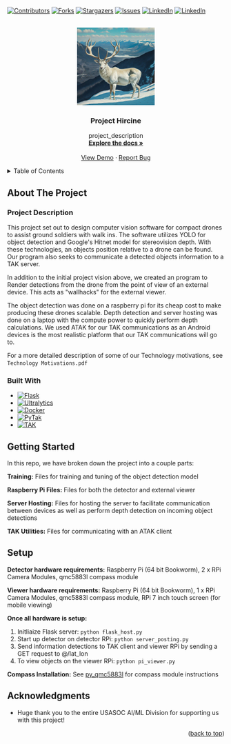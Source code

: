 <a id="readme-top"></a>

[![Contributors][contributors-shield]][contributors-url]
[![Forks][forks-shield]][forks-url]
[![Stargazers][stars-shield]][stars-url]
[![Issues][issues-shield]][issues-url]
[![LinkedIn][solan-linkedin-shield]][solan-linkedin-url]
[![LinkedIn][garrett-linkedin-shield]][garrett-linkedin-url]


<!-- PROJECT LOGO -->
<br />
<div align="center">
  <a href="https://github.com/sdegefa/Project-Hircine">
    <img src="images/logo.png" alt="Logo" width="180" height="180">
  </a>

<h3 align="center">Project Hircine</h3>

  <p align="center">
    project_description
    <br />
    <a href="https://github.com/sdegefa/Project-Hircine"><strong>Explore the docs »</strong></a>
    <br />
    <br />
    <a href="https://github.com/sdegefa/Project-Hircine">View Demo</a>
    ·
    <a href="https://github.com/github_u<!-- TABLE OF CONTENTS -->
sername/Project-Hircine/issues/new?labels=bug&template=bug-report---.md">Report Bug</a>

  </p>
</div>



<!-- TABLE OF CONTENTS -->
<details>
  <summary>Table of Contents</summary>
  <ol>
    <li>
      <a href="#about-the-project">About The Project</a>
      <ul>
        <li><a href="#built-with">Built With</a></li>
      </ul>
    </li>
    <li>
      <a href="#getting-started">Getting Started</a>
      <ul>
        <li><a href="#prerequisites">Prerequisites</a></li>
        <li><a href="#installation">Installation</a></li>
      </ul>
    </li>
    <li><a href="#usage">Usage</a></li>
    <li><a href="#roadmap">Roadmap</a></li>
    <li><a href="#contributing">Contributing</a></li>
    <li><a href="#license">License</a></li>
    <li><a href="#contact">Contact</a></li>
    <li><a href="#acknowledgments">Acknowledgments</a></li>
    <!-- PROJECT SHIELDS -->
<!--
*** I'm using markdown "reference style" links for readability.
*** Reference links are enclosed in brackets [ ] instead of parentheses ( ).
*** See the bottom of this document for the declaration of the reference variables
*** for contributors-url, forks-url, etc. This is an optional, concise syntax you may use.
*** https://www.markdownguide.org/basic-syntax/#reference-style-links
-->

 
  </ol>
</details>


<!-- ABOUT THE PROJECT -->
## About The Project

<!-- [![Product Name Screen Shot][product-screenshot]](https://example.com) -->
### Project Description

This project set out to design computer vision software for compact drones to assist ground soldiers with walk ins. The software utilizes YOLO for object detection and Google's Hitnet model for stereovision depth. With these technologies, an objects position relative to a drone can be found. Our program also seeks to communicate a detected objects information to a TAK server.

In addition to the initial project vision above, we created an program to Render detections from the drone from the point of view of an external device. This acts as "wallhacks" for the external viewer.

The object detection was done on a raspberry pi for its cheap cost to make producing these drones scalable. Depth detection and server hosting was done on a laptop with the compute power to quickly perform depth calculations. We used ATAK for our TAK communications as an Android devices is the most realistic platform that our TAK communications will go to.

For a more detailed description of some of our Technology motivations, see ```Technology Motivations.pdf```

### Built With

* [![Flask][Flask]][Flask-url]
* [![Ultralytics][Ultralytics.com]][Ultralytics-url]
* [![Docker][Docker]][Docker-url]
* [![PyTak][PyTak.com]][PyTak-url]
* [![TAK][TAK.gov]][TAK-url]



<!-- GETTING STARTED -->
## Getting Started

In this repo, we have broken down the project into a couple parts:

**Training:** Files for training and tuning of the object detection model

**Raspberry Pi Files:** Files for both the detector and external viewer

**Server Hosting:** Files for hosting the server to facilitate communication between devices as well as perform depth detection on incoming object detections

**TAK Utilities:** Files for communicating with an ATAK client

<!-- Setup -->
## Setup

**Detector hardware requirements:** Raspberry Pi (64 bit Bookworm), 2 x RPi Camera Modules, qmc5883l compass module

**Viewer hardware requirements:** Raspberry Pi (64 bit Bookworm), 1 x RPi Camera Modules, qmc5883l compass module, RPi 7 inch touch screen (for mobile viewing)


**Once all hardware is setup:**
1. Initliaize Flask server: ```python flask_host.py```
2. Start up detector on detector RPi: ```python server_posting.py```
3. Send information detections to TAK client and viewer RPi by sending a GET request to @/lat_lon
4. To view objects on the viewer RPi: ```python pi_viewer.py```

**Compass Installation:** See [py_qmc5883l](https://github.com/RigacciOrg/py-qmc5883l) for compass module instructions


<!-- ACKNOWLEDGMENTS -->
## Acknowledgments

* Huge thank you to the entire USASOC AI/ML Division for supporting us with this project!

<p align="right">(<a href="#readme-top">back to top</a>)</p>

 

<!-- MARKDOWN LINKS & IMAGES -->
<!-- https://www.markdownguide.org/basic-syntax/#reference-style-links -->
[contributors-shield]: https://img.shields.io/github/contributors/sdegefa/Project-Hircine.svg?style=for-the-badge
[contributors-url]: https://github.com/sdegefa/Project-Hircine/graphs/contributors
[forks-shield]: https://img.shields.io/github/forks/sdegefa/Project-Hircine.svg?style=for-the-badge
[forks-url]: https://github.com/sdegefa/Project-Hircine/network/members
[stars-shield]: https://img.shields.io/github/stars/sdegefa/Project-Hircine.svg?style=for-the-badge
[stars-url]: https://github.com/sdegefa/Project-Hircine/stargazers
[issues-shield]: https://img.shields.io/github/issues/sdegefa/Project-Hircine.svg?style=for-the-badge
[issues-url]: https://github.com/sdegefa/Project-Hircine/issues
[license-shield]: https://img.shields.io/github/license/sdegefa/Project-Hircine.svg?style=for-the-badge
[license-url]: https://github.com/sdegefa/Project-Hircine/blob/master/LICENSE.txt
[solan-linkedin-shield]: https://img.shields.io/badge/-Solan's_LinkedIn-black.svg?style=for-the-badge&logo=linkedin&colorB=555
[garrett-linkedin-shield]: https://img.shields.io/badge/-Garrett's_LinkedIn-black.svg?style=for-the-badge&logo=linkedin&colorB=555
[solan-linkedin-url]: https://www.linkedin.com/in/solan-degefa-714648195/
[garrett-linkedin-url]: https://www.linkedin.com/in/garrett-herb-5647b0217/
[product-screenshot]: images/screenshot.png
[PyTak.com]: https://img.shields.io/badge/PyTak-4051B5?style=for-the-badge&logo=PyTak&logoColor=white
[PyTak-url]: https://pytak.readthedocs.io/en/latest/
[Ultralytics.com]: https://img.shields.io/badge/Ultralytics-0B38AD?style=for-the-badge&logo=Ultralytics&logoColor=white
[Ultralytics-url]: https://docs.ultralytics.com
[Docker]: https://img.shields.io/badge/docker-0db7ed?style=for-the-badge&logo=docker&logoColor=white
[Docker-url]: https://www.docker.com/
[Flask]: https://img.shields.io/badge/flask-000000?style=for-the-badge&logo=flask&logoColor=white
[Flask-url]: https://pytak.readthedocs.io/en/latest/
[TAK.gov]: https://img.shields.io/badge/tak-18191B?style=for-the-badge&logo=tak&logoColor=white
[TAK-url]: https://tak.gov/
 
